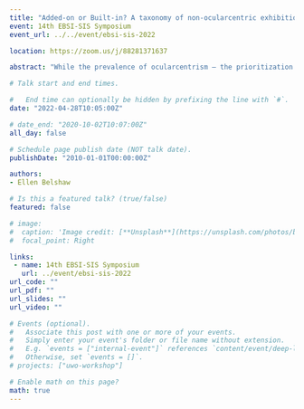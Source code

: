 ```yaml
---
title: "Added-on or Built-in? A taxonomy of non-ocularcentric exhibition strategies at institutions of contemporary art in Canada "
event: 14th EBSI-SIS Symposium
event_url: ../../event/ebsi-sis-2022

location: https://zoom.us/j/88281371637

abstract: "While the prevalence of ocularcentrism – the prioritization of sight above the other senses – has been addressed by scholars regarding anthropology and history museums, it remains a central issue in many museums of art and similar cultural heritage institutions. Experiencing art with senses other than sight are often discouraged in contemporary exhibition spaces, excluding many different modes of creation and participation for both artists and visitors. In some instances, however, other senses are encouraged or required to engage with the contents of exhibitions. By surveying and interviewing professionals working in contemporary art institutions in Canada using qualitative, grounded theory methods, this research endeavored to parse out the factors that have led to the positive inclusion of multi-sensory works of art and/or multi-sensory ways of experiencing art, and what barriers there are for inclusion where this is not standard. Through exploratory research, three distinct categories of strategies to include or create multi-sensory and non-ocularcentric exhibitions in contemporary art spaces emerged and have been modeled in this paper. These categories also have distinctly different motivations for their use, ranging from artistic and curatorial intent to accessibility and education initiatives. Understanding the different types and motivations of exhibition strategies being implemented to produce non-ocularcentric exhibitions, will provide cultural heritage professionals valuable tools to understand and represent a wider range of demographics in the artists they exhibit and the visitors they attract."

# Talk start and end times.

#   End time can optionally be hidden by prefixing the line with `#`.
date: "2022-04-28T10:05:00Z"

# date_end: "2020-10-02T10:07:00Z"
all_day: false

# Schedule page publish date (NOT talk date).
publishDate: "2010-01-01T00:00:00Z"

authors:
- Ellen Belshaw

# Is this a featured talk? (true/false)
featured: false

# image:
#  caption: 'Image credit: [**Unsplash**](https://unsplash.com/photos/bzdhc5b3Bxs)'
#  focal_point: Right

links:
 - name: 14th EBSI-SIS Symposium
   url: ../event/ebsi-sis-2022
url_code: ""
url_pdf: ""
url_slides: ""
url_video: ""

# Events (optional).
#   Associate this post with one or more of your events.
#   Simply enter your event's folder or file name without extension.
#   E.g. `events = ["internal-event"]` references `content/event/deep-learning/index.md`.
#   Otherwise, set `events = []`.
# projects: ["uwo-workshop"]

# Enable math on this page?
math: true
---
```

